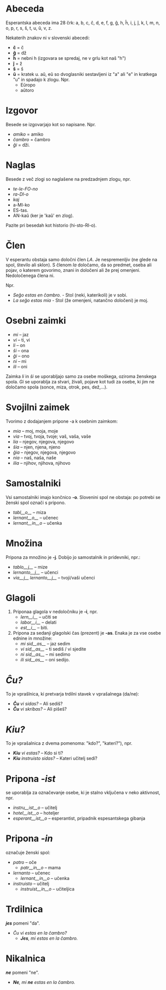                        

# Abeceda 

Esperantska abeceda ima 28 črk: a, b, c, ĉ, d, e, f, g, ĝ, h, ĥ, i, j, ĵ, k, l, m, n, o, p, r, s, ŝ, t, u, ŭ, v, z.

Nekaterih znakov ni v slovenski abecedi:

- __ĉ__ = č
- __ĝ__ = dž
- __ĥ__ = nebni h (izgovara se spredaj, ne v grlu kot naš "h")
- __ĵ__ = ž
- __ŝ__ = š
- __ŭ__ = kratek u. aŭ, eŭ so dvoglasniki sestavljeni iz "a" ali "e" in kratkega "u" in spadajo k zlogu. Npr.
	- Eŭropo
	- aŭtoro


# Izgovor

Besede se izgovarjajo kot so napisane. Npr.

- *amiko* = amiko
- *ĉambro* = čambro
- *ĝi* = dži.

# Naglas

Besede z več zlogi so naglašene na predzadnjem zlogu, npr.

- *te-le-FO-no*
- *ra-DI-o*
- *kaj*
- a-MI-ko
- ES-tas.
- AN-kaŭ (ker je 'kaŭ' en zlog).

Pazite pri besedah kot historio (hi-sto-RI-o).

# Člen

V esperantu obstaja samo določni člen *LA*. Je nespremenljiv (ne glede na spol, število ali sklon). 
S členom *la* določamo, da so predmet, oseba ali pojav, o katerem  govorimo, znani in določeni ali že prej omenjeni. 
Nedoločenega člena ni. 

Npr. 
- *Seĝo estas en ĉambro.* - Stol (neki, katerikoli) je v sobi.
- *La seĝo estas mia* - Stol (že omenjeni, natančno določeni) je moj.

# Osebni zaimki

- *mi* – jaz
- *vi* – ti, vi
- *li* – on
- *ŝi* – ona
- *ĝi* – ono
- *ni* – mi
- *ili* – oni

Zaimka *li* in *ŝi* se uporabljajo samo za osebe moškega, oziroma ženskega spola. *Gi* se uporablja za stvari, živali, pojave kot tudi za osebe, ki jim ne določamo spola (sonce, miza, otrok, pes, dež,...).

# Svojilni zaimek

Tvorimo z dodajanjem pripone -a k osebnim zaimkom:

- *mia* – moj, moja, moje
- *via* – tvoj, tvoja, tvoje; vaš, vaša, vaše
- *lia* – njegov, njegova, njegovo
- *ŝia* – njen, njena, njeno
- *ĝia* – njegov, njegova, njegovo
- *nia* – naš, naša, naše 
- *ilia* – njihov, njihova, njihovo

# Samostalniki

Vsi samostalniki imajo končnico __-o__. Slovenini spol ne obstaja: po potrebi se ženski spol označi s pripono.

- *tabl__o__* – miza
- *lernant__o__* – učenec
- *lernant__in__o* – učenka
 
# Množina

Pripona za množino je __-j__. Dobijo jo samostalnik in pridevniki, npr.:

- *tablo__j__* – mize
- *lernanto__j__* – učenci
- *via__j__ lernanto__j__* – tvoji/vaši učenci

# Glagoli

1. Priponaa glagola v nedoločniku je __-i__, npr.
   - *lern__i__* – učiti se
   - *labor__i__* – delati
   - *est__i__* – biti.
2. Pripona za sedanji glagolski čas (prezent) je __-as__. Enaka je za vse osebe ednine in množine:
   - *mi sid__as__* – jaz sedim
   - *vi sid__as__* – ti sediš / vi sjedite
   - *ni sid__as__* – mi sedimo
   - *ili sid__as__* – oni sedijo.

# *Ĉu?*

To je vprašlnica, ki pretvarja trdilni stavek v vprašalnega (da/ne):

- *__Ĉu__ vi sidas?* – Ali sediš?
- *__Ĉu__ vi skribas?* – Ali pišeš?

# *Kiu?*

To je vprašalnica z dvema pomenoma: "kdo?", "kateri?"), npr.

- *__Kiu__ vi estas?* – Kdo si ti?
- *__Kiu__ instruisto sidas?* – Kateri učitelj sedi?


# Pripona *-ist*

se uporablja za označevanje osebe, ki je stalno vključena v neko aktivnost, npr.

- *instru__ist__o* – učitelj
- *hotel__ist__o* – hoteljer
- *esperant__ist__o* – esperantist, pripadnik espesantskega gibanja


# Pripona *-in*

označuje ženski spol:

- *patro* – oče
    - *patr__in__o* – mama
- *lernanto* – učenec
    - *lernant__in__o* – učenka
- *instruisto* – učitelj
    - *instruist__in__o* – učiteljica

# Trdilnica

*__jes__* pomeni "da". 

- *Ĉu vi estas en la ĉambro?* 
  - *__Jes__, mi estas en la ĉambro.* 

# Nikalnica 

*__ne__* pomeni "ne".

- *__Ne__, mi __ne__ estas en la ĉambro.* 
